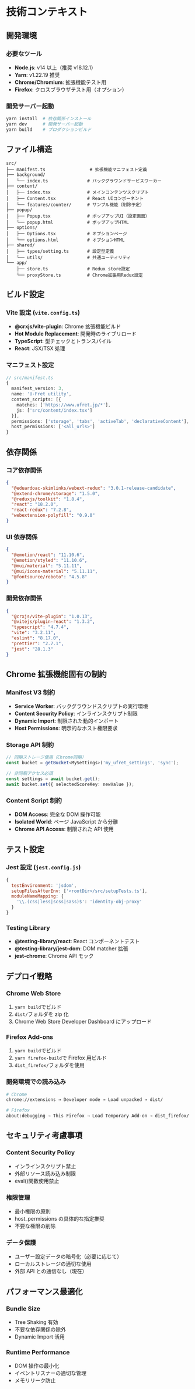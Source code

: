# 技術コンテキスト

## 開発環境

### 必要なツール

- **Node.js**: v14 以上（推奨 v18.12.1）
- **Yarn**: v1.22.19 推奨
- **Chrome/Chromium**: 拡張機能テスト用
- **Firefox**: クロスブラウザテスト用（オプション）

### 開発サーバー起動

```bash
yarn install  # 依存関係インストール
yarn dev      # 開発サーバー起動
yarn build    # プロダクションビルド
```

## ファイル構造

```
src/
├── manifest.ts                 # 拡張機能マニフェスト定義
├── background/
│   └── index.ts               # バックグラウンドサービスワーカー
├── content/
│   ├── index.tsx              # メインコンテンツスクリプト
│   ├── Content.tsx            # React UIコンポーネント
│   └── features/counter/      # サンプル機能（削除予定）
├── popup/
│   ├── Popup.tsx              # ポップアップUI（設定画面）
│   └── popup.html             # ポップアップHTML
├── options/
│   ├── Options.tsx            # オプションページ
│   └── options.html           # オプションHTML
├── shared/
│   ├── types/setting.ts       # 設定型定義
│   └── utils/                 # 共通ユーティリティ
└── app/
    ├── store.ts               # Redux store設定
    └── proxyStore.ts          # Chrome拡張用Redux設定
```

## ビルド設定

### Vite 設定 (`vite.config.ts`)

- **@crxjs/vite-plugin**: Chrome 拡張機能ビルド
- **Hot Module Replacement**: 開発時のライブリロード
- **TypeScript**: 型チェックとトランスパイル
- **React**: JSX/TSX 処理

### マニフェスト設定

```typescript
// src/manifest.ts
{
  manifest_version: 3,
  name: 'U-Fret utility',
  content_scripts: [{
    matches: ['https://www.ufret.jp/*'],
    js: ['src/content/index.tsx']
  }],
  permissions: ['storage', 'tabs', 'activeTab', 'declarativeContent'],
  host_permissions: ['<all_urls>']
}
```

## 依存関係

### コア依存関係

```json
{
  "@eduardoac-skimlinks/webext-redux": "3.0.1-release-candidate",
  "@extend-chrome/storage": "1.5.0",
  "@reduxjs/toolkit": "1.8.4",
  "react": "18.2.0",
  "react-redux": "7.2.8",
  "webextension-polyfill": "0.9.0"
}
```

### UI 依存関係

```json
{
  "@emotion/react": "11.10.6",
  "@emotion/styled": "11.10.6",
  "@mui/material": "5.11.11",
  "@mui/icons-material": "5.11.11",
  "@fontsource/roboto": "4.5.8"
}
```

### 開発依存関係

```json
{
  "@crxjs/vite-plugin": "1.0.13",
  "@vitejs/plugin-react": "1.3.2",
  "typescript": "4.7.4",
  "vite": "3.2.11",
  "eslint": "8.17.0",
  "prettier": "2.7.1",
  "jest": "28.1.3"
}
```

## Chrome 拡張機能固有の制約

### Manifest V3 制約

- **Service Worker**: バックグラウンドスクリプトの実行環境
- **Content Security Policy**: インラインスクリプト制限
- **Dynamic Import**: 制限された動的インポート
- **Host Permissions**: 明示的なホスト権限要求

### Storage API 制約

```typescript
// 同期ストレージ使用（Chrome同期）
const bucket = getBucket<MySettings>('my_ufret_settings', 'sync');

// 非同期アクセス必須
const settings = await bucket.get();
await bucket.set({ selectedScoreKey: newValue });
```

### Content Script 制約

- **DOM Access**: 完全な DOM 操作可能
- **Isolated World**: ページ JavaScript から分離
- **Chrome API Access**: 制限された API 使用

## テスト設定

### Jest 設定 (`jest.config.js`)

```javascript
{
  testEnvironment: 'jsdom',
  setupFilesAfterEnv: ['<rootDir>/src/setupTests.ts'],
  moduleNameMapping: {
    '\\.(css|less|scss|sass)$': 'identity-obj-proxy'
  }
}
```

### Testing Library

- **@testing-library/react**: React コンポーネントテスト
- **@testing-library/jest-dom**: DOM matcher 拡張
- **jest-chrome**: Chrome API モック

## デプロイ戦略

### Chrome Web Store

1. `yarn build`でビルド
2. `dist/`フォルダを zip 化
3. Chrome Web Store Developer Dashboard にアップロード

### Firefox Add-ons

1. `yarn build`でビルド
2. `yarn firefox-build`で Firefox 用ビルド
3. `dist_firefox/`フォルダを使用

### 開発環境での読み込み

```bash
# Chrome
chrome://extensions → Developer mode → Load unpacked → dist/

# Firefox
about:debugging → This Firefox → Load Temporary Add-on → dist_firefox/
```

## セキュリティ考慮事項

### Content Security Policy

- インラインスクリプト禁止
- 外部リソース読み込み制限
- eval()関数使用禁止

### 権限管理

- 最小権限の原則
- host_permissions の具体的な指定推奨
- 不要な権限の削除

### データ保護

- ユーザー設定データの暗号化（必要に応じて）
- ローカルストレージの適切な使用
- 外部 API との通信なし（現在）

## パフォーマンス最適化

### Bundle Size

- Tree Shaking 有効
- 不要な依存関係の除外
- Dynamic Import 活用

### Runtime Performance

- DOM 操作の最小化
- イベントリスナーの適切な管理
- メモリリーク防止

